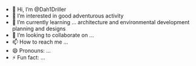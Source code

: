 - 👋 Hi, I’m @Dah1Driller
- 👀 I’m interested in good adventurous activity 
- 🌱 I’m currently learning ... architecture and environmental development planning and designs
- 💞️ I’m looking to collaborate on ...
- 📫 How to reach me ...
- 😄 Pronouns: ...
- ⚡ Fun fact: ...

<!---
Dah1Driller/Dah1Driller is a ✨ special ✨ repository because its `README.md` (this file) appears on your GitHub profile.
You can click the Preview link to take a look at your changes.
--->

